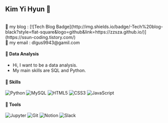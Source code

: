  ## Kim Yi Hyun 💜  
<br/>
📢 my blog : [![Tech Blog Badge](http://img.shields.io/badge/-Tech%20blog-black?style=flat-square&logo=github&link=https://zzsza.github.io/)](https://ssun-coding.tistory.com/)<br/>
📧 my email : dlgus9943@gamil.com

#### 💽 Data Analysis
- Hi, I want to be a data analysis.
- My main skills are SQL and Python.

#### 🌈 Skills 
![Python](https://img.shields.io/badge/Python-3776AB.svg?&stype=for-the-badge&logo=Python&logoColor=white)  ![MySQL](https://img.shields.io/badge/MySQL-4479A1.svg?&stype=for-the-badge&logo=MySQL&logoColor=white) ![HTML5](https://img.shields.io/badge/HTM5L-E34F26.svg?&stype=for-the-badge&logo=HTML5&logoColor=white) ![CSS3](https://img.shields.io/badge/CSS3-1572B6.svg?&stype=for-the-badge&logo=CSS3&logoColor=white) ![JavaScript](https://img.shields.io/badge/JavaScript-F7DF1E.svg?&stype=for-the-badge&logo=JavaScript&logoColor=white)  
  
#### 🔎 Tools
![Jupyter](https://img.shields.io/badge/Jupyter-F37626.svg?&stype=for-the-badge&logo=Jupyter&logoColor=white)   ![Git](https://img.shields.io/badge/Git-F05032.svg?&stype=for-the-badge&logo=Git&logoColor=white)  ![Notion](https://img.shields.io/badge/Notion-000000.svg?&stype=for-the-badge&logo=Notion&logoColor=white)  ![Slack](https://img.shields.io/badge/Slack-4A154B.svg?&stype=for-the-badge&logo=Slack&logoColor=white) 
